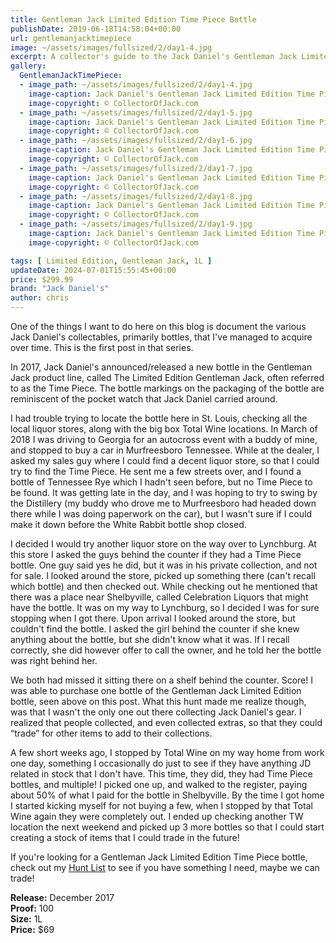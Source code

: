 ```yaml
---
title: Gentleman Jack Limited Edition Time Piece Bottle
publishDate: 2019-06-18T14:58:04+00:00
url: gentlemanjacktimepiece
image: ~/assets/images/fullsized/2/day1-4.jpg
excerpt: A collector's guide to the Jack Daniel's Gentleman Jack Limited Edition Time Piece Bottle
gallery:
  GentlemanJackTimePiece:
  - image_path: ~/assets/images/fullsized/2/day1-4.jpg
    image-caption: Jack Daniel's Gentleman Jack Limited Edition Time Piece Bottle
    image-copyright: © CollectorOfJack.com
  - image_path: ~/assets/images/fullsized/2/day1-5.jpg
    image-caption: Jack Daniel's Gentleman Jack Limited Edition Time Piece Bottle
    image-copyright: © CollectorOfJack.com
  - image_path: ~/assets/images/fullsized/2/day1-6.jpg
    image-caption: Jack Daniel's Gentleman Jack Limited Edition Time Piece Bottle
    image-copyright: © CollectorOfJack.com
  - image_path: ~/assets/images/fullsized/2/day1-7.jpg
    image-caption: Jack Daniel's Gentleman Jack Limited Edition Time Piece Bottle
    image-copyright: © CollectorOfJack.com
  - image_path: ~/assets/images/fullsized/2/day1-8.jpg
    image-caption: Jack Daniel's Gentleman Jack Limited Edition Time Piece Bottle
    image-copyright: © CollectorOfJack.com
  - image_path: ~/assets/images/fullsized/2/day1-9.jpg
    image-caption: Jack Daniel's Gentleman Jack Limited Edition Time Piece Bottle
    image-copyright: © CollectorOfJack.com

tags: [ Limited Edition, Gentleman Jack, 1L ]
updateDate: 2024-07-01T15:55:45+00:00
price: $299.99
brand: "Jack Daniel's"
author: chris
---
```

One of the things I want to do here on this blog is document the various Jack Daniel's collectables, primarily bottles, that I've managed to acquire over time. This is the first post in that series.

In 2017, Jack Daniel's announced/released a new bottle in the Gentleman Jack product line, called The Limited Edition Gentleman Jack, often referred to as the Time Piece. The bottle markings on the packaging of the bottle are reminiscent of the pocket watch that Jack Daniel carried around.

I had trouble trying to locate the bottle here in St. Louis, checking all the local liquor stores, along with the big box Total Wine locations. In March of 2018 I was driving to Georgia for an autocross event with a buddy of mine, and stopped to buy a car in Murfreesboro Tennessee. While at the dealer, I asked my sales guy where I could find a decent liquor store, so that I could try to find the Time Piece. He sent me a few streets over, and I found a bottle of Tennessee Rye which I hadn't seen before, but no Time Piece to be found. It was getting late in the day, and I was hoping to try to swing by the Distillery (my buddy who drove me to Murfreesboro had headed down there while I was doing paperwork on the car), but I wasn't sure if I could make it down before the White Rabbit bottle shop closed.

I decided I would try another liquor store on the way over to Lynchburg. At this store I asked the guys behind the counter if they had a Time Piece bottle. One guy said yes he did, but it was in his private collection, and not for sale. I looked around the store, picked up something there (can't recall which bottle) and then checked out. While checking out he mentioned that there was a place near Shelbyville, called Celebration Liquors that might have the bottle. It was on my way to Lynchburg, so I decided I was for sure stopping when I got there. Upon arrival I looked around the store, but couldn't find the bottle. I asked the girl behind the counter if she knew anything about the bottle, but she didn't know what it was. If I recall correctly, she did however offer to call the owner, and he told her the bottle was right behind her.

We both had missed it sitting there on a shelf behind the counter. Score! I was able to purchase one bottle of the Gentleman Jack Limited Edition bottle, seen above on this post. What this hunt made me realize though, was that I wasn't the only one out there collecting Jack Daniel's gear. I realized that people collected, and even collected extras, so that they could “trade” for other items to add to their collections.

A few short weeks ago, I stopped by Total Wine on my way home from work one day, something I occasionally do just to see if they have anything JD related in stock that I don't have. This time, they did, they had Time Piece bottles, and multiple! I picked one up, and walked to the register, paying about 50% of what I paid for the bottle in Shelbyville. By the time I got home I started kicking myself for not buying a few, when I stopped by that Total Wine again they were completely out. I ended up checking another TW location the next weekend and picked up 3 more bottles so that I could start creating a stock of items that I could trade in the future!

If you're looking for a Gentleman Jack Limited Edition Time Piece bottle, check out my [Hunt List](/huntlist) to see if you have something I need, maybe we can trade!

**Release:** December 2017  
**Proof:** 100  
**Size:** 1L  
**Price:** $69  


